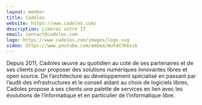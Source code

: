 ```yaml
---
layout: member
title: Cadoles
website: https://www.cadoles.com/
description: Libérez votre IT
email: contact@cadoles.com
logo: https://www.cadoles.com/images/logo.svg
video: https://www.youtube.com/embed/HuFdX7K6xik
---
```

Depuis 2011, Cadoles œuvre au quotidien au coté de ses partenaires et de ses clients pour proposer des solutions numériques innovantes libres et open source.
De l’architecture au développement spécialisé en passant par l’audit des infrastructures et le conseil aidant au choix de logiciels libres, Cadoles propose à ses clients une palette de services en lien avec les évolutions de l’informatique et en particulier de l’informatique libre.
